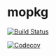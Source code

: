 # mopkg

[![Build Status](https://travis-ci.com/justyniaczek/mopkg.jl.svg?branch=master)](https://travis-ci.com/justyniaczek/mopkg.jl)

[![Codecov](https://codecov.io/gh/justyniaczek/mopkg.jl/branch/master/graph/badge.svg)](https://codecov.io/gh/justyniaczek/mopkg.jl)
